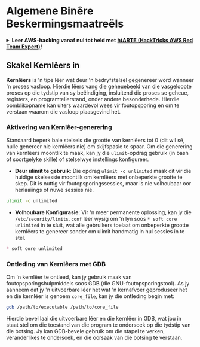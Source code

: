 # Algemene Binêre Beskermingsmaatreëls

<details>

<summary><strong>Leer AWS-hacking vanaf nul tot held met</strong> <a href="https://training.hacktricks.xyz/courses/arte"><strong>htARTE (HackTricks AWS Red Team Expert)</strong></a><strong>!</strong></summary>

Ander maniere om HackTricks te ondersteun:

* As jy wil sien dat jou **maatskappy geadverteer word in HackTricks** of **HackTricks aflaai in PDF-formaat** Kontroleer die [**INSKRYWINGSPLANNE**](https://github.com/sponsors/carlospolop)!
* Kry die [**amptelike PEASS & HackTricks swag**](https://peass.creator-spring.com)
* Ontdek [**Die PEASS Familie**](https://opensea.io/collection/the-peass-family), ons versameling eksklusiewe [**NFTs**](https://opensea.io/collection/the-peass-family)
* **Sluit aan by die** 💬 [**Discord-groep**](https://discord.gg/hRep4RUj7f) of die [**telegram-groep**](https://t.me/peass) of **volg** ons op **Twitter** 🐦 [**@hacktricks\_live**](https://twitter.com/hacktricks\_live)**.**
* **Deel jou haktruuks deur PR's in te dien by die** [**HackTricks**](https://github.com/carlospolop/hacktricks) en [**HackTricks Cloud**](https://github.com/carlospolop/hacktricks-cloud) github-opslag.

</details>

## Skakel Kernlêers in

**Kernlêers** is 'n tipe lêer wat deur 'n bedryfstelsel gegenereer word wanneer 'n proses vasloop. Hierdie lêers vang die geheuebeeld van die vasgeloopte proses op die tydstip van sy beëindiging, insluitend die proses se geheue, registers, en programtellerstand, onder andere besonderhede. Hierdie oomblikopname kan uiters waardevol wees vir foutopsporing en om te verstaan waarom die vasloop plaasgevind het.

### **Aktivering van Kernlêer-generering**

Standaard beperk baie stelsels die grootte van kernlêers tot 0 (dit wil sê, hulle genereer nie kernlêers nie) om skijfspasie te spaar. Om die generering van kernlêers moontlik te maak, kan jy die `ulimit`-opdrag gebruik (in bash of soortgelyke skille) of stelselwye instellings konfigureer.

* **Deur ulimit te gebruik**: Die opdrag `ulimit -c unlimited` maak dit vir die huidige skelsessie moontlik om kernlêers met onbeperkte grootte te skep. Dit is nuttig vir foutopsporingssessies, maar is nie volhoubaar oor herlaaiings of nuwe sessies nie.
```bash
ulimit -c unlimited
```
* **Volhoubare Konfigurasie**: Vir 'n meer permanente oplossing, kan jy die `/etc/security/limits.conf` lêer wysig om 'n lyn soos `* soft core unlimited` in te sluit, wat alle gebruikers toelaat om onbeperkte grootte kernlêers te genereer sonder om ulimit handmatig in hul sessies in te stel.
```markdown
* soft core unlimited
```
### **Ontleding van Kernlêers met GDB**

Om 'n kernlêer te ontleed, kan jy gebruik maak van foutopsporingshulpmiddels soos GDB (die GNU-foutopsporingstool). As jy aanneem dat jy 'n uitvoerbare lêer het wat 'n kernafvoer geproduseer het en die kernlêer is genoem `core_file`, kan jy die ontleding begin met:
```bash
gdb /path/to/executable /path/to/core_file
```
Hierdie bevel laai die uitvoerbare lêer en die kernlêer in GDB, wat jou in staat stel om die toestand van die program te ondersoek op die tydstip van die botsing. Jy kan GDB-bevele gebruik om die stapel te verken, veranderlikes te ondersoek, en die oorsaak van die botsing te verstaan.
